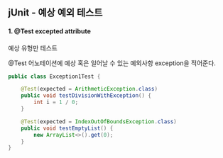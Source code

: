 ## jUnit - 예상 예외 테스트

#### 1. @Test excepted attribute

예상 유형만 테스트

@Test 어노테이션에 예상 혹은 일어날 수 있는 예외사항 exception을 적어준다.

```java
public class Exception1Test {

    @Test(expected = ArithmeticException.class)
    public void testDivisionWithException() {
        int i = 1 / 0;
    }

    @Test(expected = IndexOutOfBoundsException.class)
    public void testEmptyList() {
        new ArrayList<>().get(0);
    }
}
```